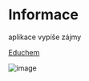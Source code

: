 # Informace

aplikace vypíše zájmy

[Educhem](https://educhem.cz/)



![image](https://user-images.githubusercontent.com/120398202/223077891-1bcae9e3-00ed-41bd-a1a9-4eddac8a8613.png)
